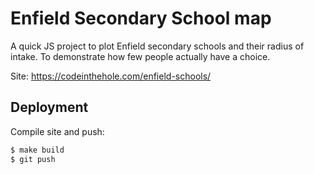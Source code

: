 # Enfield Secondary School map

A quick JS project to plot Enfield secondary schools and their radius of intake.
To demonstrate how few people actually have a choice.

Site: https://codeinthehole.com/enfield-schools/

## Deployment

Compile site and push:

```bash
$ make build
$ git push
```
